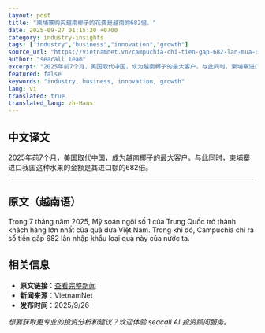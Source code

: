```yaml
---
layout: post
title: "柬埔寨购买越南椰子的花费是越南的682倍。"
date: 2025-09-27 01:15:20 +0700
category: industry-insights
tags: ["industry","business","innovation","growth"]
source_url: "https://vietnamnet.vn/campuchia-chi-tien-gap-682-lan-mua-dua-viet-nam-2446169.html"
author: "seacall Team"
excerpt: "2025年前7个月，美国取代中国，成为越南椰子的最大客户。与此同时，柬埔寨进口我国这种水果的金额是其进口额的682倍。..."
featured: false
keywords: "industry, business, innovation, growth"
lang: vi
translated: true
translated_lang: zh-Hans
---
```


## 中文译文

2025年前7个月，美国取代中国，成为越南椰子的最大客户。与此同时，柬埔寨进口我国这种水果的金额是其进口额的682倍。

---

## 原文（越南语）

Trong 7 tháng năm 2025, Mỹ soán ngôi số 1 của Trung Quốc trở thành khách hàng lớn nhất của quả dừa Việt Nam. Trong khi đó, Campuchia chi ra số tiền gấp 682 lần nhập khẩu loại quả này của nước ta.

## 相关信息

- **原文链接**：[查看完整新闻](https://vietnamnet.vn/campuchia-chi-tien-gap-682-lan-mua-dua-viet-nam-2446169.html)
- **新闻来源**：VietnamNet
- **发布时间**：2025/9/26

*想要获取更专业的投资分析和建议？欢迎体验 seacall AI 投资顾问服务。*